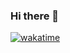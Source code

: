 ### Hi there 👋

[![wakatime](https://wakatime.com/badge/user/d06087a9-1552-4763-b7f2-3957dcd1dd86.svg)](https://wakatime.com/@d06087a9-1552-4763-b7f2-3957dcd1dd86)

<!--
**zbrachinara/zbrachinara** is a ✨ _special_ ✨ repository because its `README.md` (this file) appears on your GitHub profile.

Here are some ideas to get you started:

- 🔭 I’m currently working on ...
- 🌱 I’m currently learning ...
- 👯 I’m looking to collaborate on ...
- 🤔 I’m looking for help with ...
- 💬 Ask me about ...
- 📫 How to reach me: ...
- 😄 Pronouns: ...
- ⚡ Fun fact: ...
-->
